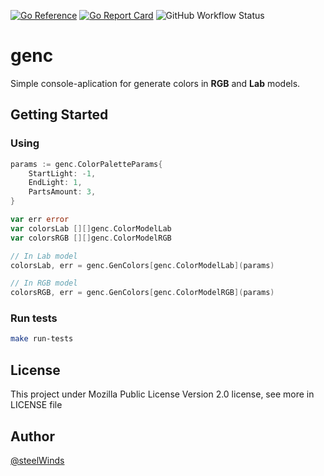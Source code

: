 [![Go Reference](https://pkg.go.dev/badge/github.com/steelWinds/gen-c.svg)](https://pkg.go.dev/github.com/steelWinds/gen-c)
[![Go Report Card](https://goreportcard.com/badge/github.com/steelWinds/gen-c)](https://goreportcard.com/report/github.com/steelWinds/gen-c)
![GitHub Workflow Status](https://img.shields.io/github/actions/workflow/status/steelWinds/gen-c/test-actions.yml?label=tests)

# genc
Simple console-aplication for generate colors in **RGB** and **Lab** models.

## Getting Started

### Using
```go
params := genc.ColorPaletteParams{
    StartLight: -1,
    EndLight: 1,
    PartsAmount: 3,
}

var err error
var colorsLab [][]genc.ColorModelLab
var colorsRGB [][]genc.ColorModelRGB

// In Lab model
colorsLab, err = genc.GenColors[genc.ColorModelLab](params)

// In RGB model
colorsRGB, err = genc.GenColors[genc.ColorModelRGB](params)
```

### Run tests
```bash
make run-tests
```

## License
This project under Mozilla Public License Version 2.0 license, see more in LICENSE file

## Author
[@steelWinds](https://github.com/steelWinds)
